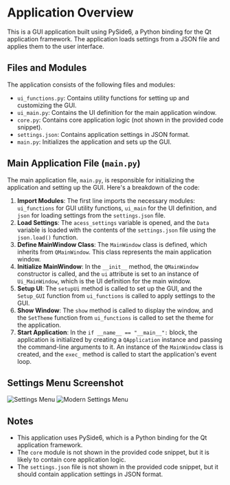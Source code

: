 # Application Overview

This is a GUI application built using PySide6, a Python binding for the Qt application framework. The application loads settings from a JSON file and applies them to the user interface.

## Files and Modules

The application consists of the following files and modules:
- `ui_functions.py`: Contains utility functions for setting up and customizing the GUI.
- `ui_main.py`: Contains the UI definition for the main application window.
- `core.py`: Contains core application logic (not shown in the provided code snippet).
- `settings.json`: Contains application settings in JSON format.
- `main.py`: Initializes the application and sets up the GUI.

## Main Application File (`main.py`)

The main application file, `main.py`, is responsible for initializing the application and setting up the GUI. Here's a breakdown of the code:

1. **Import Modules**: The first line imports the necessary modules: `ui_functions` for GUI utility functions, `ui_main` for the UI definition, and `json` for loading settings from the `settings.json` file.
2. **Load Settings**: The `acess_settings` variable is opened, and the `Data` variable is loaded with the contents of the `settings.json` file using the `json.load()` function.
3. **Define MainWindow Class**: The `MainWindow` class is defined, which inherits from `QMainWindow`. This class represents the main application window.
4. **Initialize MainWindow**: In the `__init__` method, the `QMainWindow` constructor is called, and the `ui` attribute is set to an instance of `Ui_MainWindow`, which is the UI definition for the main window.
5. **Setup UI**: The `setupUi` method is called to set up the GUI, and the `Setup_GUI` function from `ui_functions` is called to apply settings to the GUI.
6. **Show Window**: The `show` method is called to display the window, and the `SetTheme` function from `ui_functions` is called to set the theme for the application.
7. **Start Application**: In the `if __name__ == "__main__":` block, the application is initialized by creating a `QApplication` instance and passing the command-line arguments to it. An instance of the `MainWindow` class is created, and the `exec_` method is called to start the application's event loop.

## Settings Menu Screenshot

![Settings Menu](https://github.com/prathambahekar/better-gui/blob/master/files/more/bu-ss.png)
![Modern Settings Menu](https://github.com/prathambahekar/better-gui/blob/master/files/more/bu-ss.png)

## Notes

- This application uses PySide6, which is a Python binding for the Qt application framework.
- The `core` module is not shown in the provided code snippet, but it is likely to contain core application logic.
- The `settings.json` file is not shown in the provided code snippet, but it should contain application settings in JSON format.
